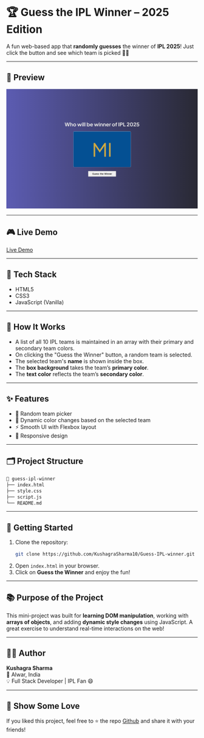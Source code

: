# 🏆 Guess the IPL Winner – 2025 Edition

A fun web-based app that **randomly guesses** the winner of **IPL 2025**! Just click the button and see which team is picked 🏏✨

---

## 📸 Preview

![Preview](./Screenshot.png) 

---

## 🎮 Live Demo

[Live Demo](https://guess-ipl-winner.vercel.app/) 

---

## 🔧 Tech Stack

- HTML5
- CSS3
- JavaScript (Vanilla)

---

## 🧠 How It Works

- A list of all 10 IPL teams is maintained in an array with their primary and secondary team colors.
- On clicking the "Guess the Winner" button, a random team is selected.
- The selected team's **name** is shown inside the box.
- The **box background** takes the team’s **primary color**.
- The **text color** reflects the team’s **secondary color**.

---

## ✨ Features

- 🎯 Random team picker
- 🎨 Dynamic color changes based on the selected team
- ⚡ Smooth UI with Flexbox layout
- 📱 Responsive design

---

## 🗂️ Project Structure

```
📁 guess-ipl-winner
├── index.html
├── style.css
├── script.js
└── README.md
```

---

## 🚀 Getting Started

1. Clone the repository:
   ```bash
   git clone https://github.com/KushagraSharma10/Guess-IPL-winner.git
   ```
2. Open `index.html` in your browser.
3. Click on **Guess the Winner** and enjoy the fun!

---

## 📚 Purpose of the Project

This mini-project was built for **learning DOM manipulation**, working with **arrays of objects**, and adding **dynamic style changes** using JavaScript. A great exercise to understand real-time interactions on the web!

---

## 👨‍💻 Author

**Kushagra Sharma**  
📍 Alwar, India  
💡 Full Stack Developer | IPL Fan 😄

---

## 🌟 Show Some Love

If you liked this project, feel free to ⭐ the repo [Github](https://github.com/KushagraSharma10/Guess-IPL-winner) and share it with your friends!

